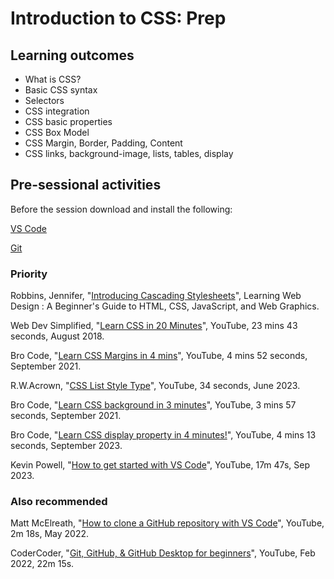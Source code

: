 # Introduction to CSS: Prep

## Learning outcomes

* What is CSS?
* Basic CSS syntax
* Selectors
* CSS integration
* CSS basic properties
* CSS Box Model
* CSS Margin, Border, Padding, Content
* CSS links, background-image, lists, tables, display

## Pre-sessional activities

Before the session download and install the following:

[VS Code](https://code.visualstudio.com/download)

[Git](https://git-scm.com/downloads)

### Priority

Robbins, Jennifer, "[Introducing Cascading Stylesheets](https://ebookcentral.proquest.com/lib/bbk/reader.action?docID=5412749&ppg=259)", Learning Web Design : A Beginner's Guide to HTML, CSS, JavaScript, and Web Graphics.

Web Dev Simplified, "[Learn CSS in 20 Minutes](https://youtu.be/1PnVor36_40?feature=shared)", YouTube, 23 mins 43 seconds, August 2018.

Bro Code, "[Learn CSS Margins in 4 mins](https://www.youtube.com/watch?v=2ZlVV0MM1a0)", YouTube, 4 mins 52 seconds, September 2021.

R.W.Acrown, "[CSS List Style Type](https://youtu.be/vjNcxegc4ak)", YouTube, 34 seconds, June 2023.

Bro Code, "[Learn CSS background in 3 minutes](https://www.youtube.com/watch?v=YA8ZciJa64k)", YouTube, 3 mins 57 seconds, September 2021.

Bro Code, "[Learn CSS display property in 4 minutes!](https://www.youtube.com/watch?v=9T8uxp5hQ60)", YouTube, 4 mins 13 seconds, September 2023.

Kevin Powell, "[How to get started with VS Code](https://youtu.be/EUJlVYggR1Y)", YouTube, 17m 47s, Sep 2023.

### Also recommended

Matt McElreath, "[How to clone a GitHub repository with VS Code](https://youtu.be/Nl0J_tcnhQ4?feature=shared)", YouTube, 2m 18s, May 2022.

CoderCoder,
"[Git, GitHub, & GitHub Desktop for beginners](https://youtu.be/8Dd7KRpKeaE)", YouTube, Feb 2022, 22m 15s.
